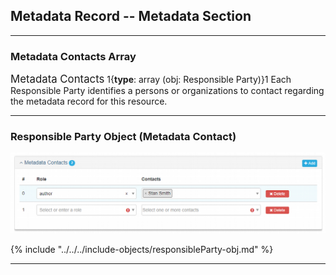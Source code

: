 ## Metadata Record -- Metadata Section
---

### Metadata Contacts Array

<span class="md-panel" style="font-size: larger">Metadata Contacts</span> <i class="fa fa-asterisk required" title="Required"> </i> 1{**type**: array (obj: <span class="md-panel">Responsible Party</span>)}1 Each <span class="md-panel">Responsible Party</span> identifies a persons or organizations to contact regarding the metadata record for this resource.

---

### Responsible Party Object (Metadata Contact)

![Metadata Contacts Panel](/assets/reference/edit-objects/metadata/contacts-metadata.png)

{% include "../../../include-objects/responsibleParty-obj.md" %}

---
